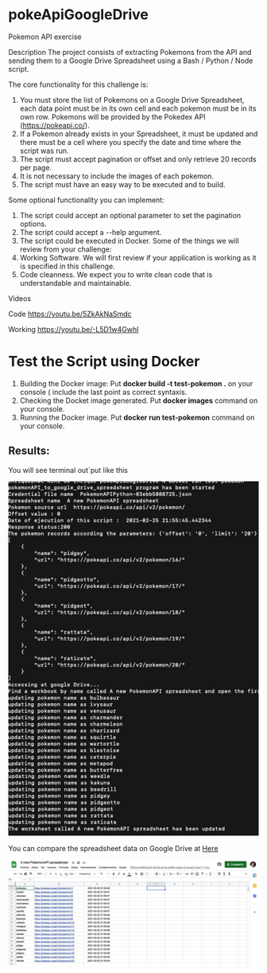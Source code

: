 # pokeApiGoogleDrive
Pokemon API exercise

Description
The project consists of extracting Pokemons from the API and sending them to a Google Drive Spreadsheet using a Bash / Python / Node script. 

The core functionality for this challenge is:
1. You must store the list of Pokemons on a Google Drive Spreadsheet, each data point must be in its own cell and each pokemon must be in its own row. Pokemons will be provided by the Pokedex API (https://pokeapi.co/).
2. If a Pokemon already exists in your Spreadsheet, it must be updated and there must be a cell where you specify the date and time where the script was run.
3. The script must accept pagination or offset and only retrieve 20 records per page. 
4. It is not necessary to include the images of each pokemon.
5. The script must have an easy way to be executed and to build.

Some optional functionality you can implement:
1. The script could accept an optional parameter to set the pagination options. 
2. The script could accept a --help argument.
3. The script could be executed in Docker.
Some of the things we will review from your challenge:
1. Working Software. We will first review if your application is working as it is specified in this challenge.
2. Code cleanness. We expect you to write clean code that is understandable and maintainable.


Videos

Code
https://youtu.be/5ZkAkNaSmdc

Working
https://youtu.be/-L5D1w4GwhI



# Test the Script using Docker

1. Building the Docker image: Put **docker build -t test-pokemon .** on your console ( include the last point as correct syntaxis.
2. Checking the Docket image generated. Put **docker images** command on your console.
3. Running the Docker image. Put **docker run test-pokemon** command on your console.

## Results:

You will see terminal out`put like this

![alt text](https://github.com/EnriqueAldana/pokeApiGoogleDrive/blob/master/pokemon_console.jpg?raw=true)

You can compare the spreadsheet data on Google Drive at [Here](
https://docs.google.com/spreadsheets/d/1nAjmuSG-h3ALKHr1d94u5eXhJmeLCVUXCADONIHUSq4/edit?usp=sharing)


![alt text](https://github.com/EnriqueAldana/pokeApiGoogleDrive/blob/master/pokemon_spreadsheet_updated.jpg?raw=true)
